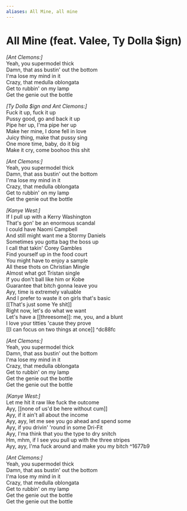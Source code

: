 ```yaml
---
aliases: All Mine, all mine
---
```


# All Mine (feat. Valee, Ty Dolla $ign)

_[Ant Clemons:]_  
Yeah, you supermodel thick  
Damn, that ass bustin' out the bottom  
I'ma lose my mind in it  
Crazy, that medulla oblongata  
Get to rubbin' on my lamp  
Get the genie out the bottle  

_[Ty Dolla $ign and Ant Clemons:]_  
Fuck it up, fuck it up  
Pussy good, go and back it up  
Pipe her up, I'ma pipe her up  
Make her mine, I done fell in love  
Juicy thing, make that pussy sing  
One more time, baby, do it big  
Make it cry, come boohoo this shit  

_[Ant Clemons:]_  
Yeah, you supermodel thick  
Damn, that ass bustin' out the bottom  
I'ma lose my mind in it  
Crazy, that medulla oblongata  
Get to rubbin' on my lamp  
Get the genie out the bottle  

_[Kanye West:]_  
If I pull up with a Kerry Washington  
That's gon' be an enormous scandal  
I could have Naomi Campbell  
And still might want me a Stormy Daniels  
Sometimes you gotta bag the boss up  
I call that takin' Corey Gambles  
Find yourself up in the food court  
You might have to enjoy a sample  
All these thots on Christian Mingle  
Almost what got Tristan single  
If you don't ball like him or Kobe  
Guarantee that bitch gonna leave you  
Ayy, time is extremely valuable  
And I prefer to waste it on girls that's basic  
[[That's just some Ye shit]]  
Right now, let's do what we want  
Let's have a [[threesome]]: me, you, and a blunt  
I love your titties 'cause they prove  
[[I can focus on two things at once]]   ^dc88fc

_[Ant Clemons:]_  
Yeah, you supermodel thick  
Damn, that ass bustin' out the bottom  
I'ma lose my mind in it  
Crazy, that medulla oblongata  
Get to rubbin' on my lamp  
Get the genie out the bottle  
Get the genie out the bottle  

_[Kanye West:]_  
Let me hit it raw like fuck the outcome  
Ayy, [[none of us'd be here without cum]]  
Ayy, if it ain't all about the income  
Ayy, ayy, let me see you go ahead and spend some  
Ayy, if you drivin' 'round in some Dri-Fit  
Ayy, I'ma think that you the type to dry snitch  
Hm, mhm, if I see you pull up with the three stripes  
Ayy, ayy, I'ma fuck around and make you my bitch   ^1677b9

_[Ant Clemons:]_  
Yeah, you supermodel thick  
Damn, that ass bustin' out the bottom  
I'ma lose my mind in it  
Crazy, that medulla oblongata  
Get to rubbin' on my lamp  
Get the genie out the bottle  
Get the genie out the bottle
